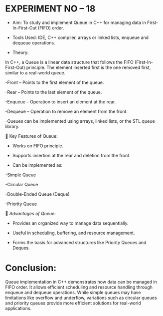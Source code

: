 # EXPERIMENT NO – 18

* Aim: To study and implement Queue in C++ for managing data in First-In-First-Out (FIFO) order.

* Tools Used: IDE, C++ compiler, arrays or linked lists, enqueue and dequeue operations.

* Theory:

In C++, a Queue is a linear data structure that follows the FIFO (First-In-First-Out) principle. The element inserted first is the one removed first, similar to a real-world queue.

-Front – Points to the first element of the queue.

-Rear – Points to the last element of the queue.

-Enqueue – Operation to insert an element at the rear.

-Dequeue – Operation to remove an element from the front.

-Queues can be implemented using arrays, linked lists, or the STL queue library.

🔹 Key Features of Queue:

* Works on FIFO principle.

* Supports insertion at the rear and deletion from the front.

* Can be implemented as:

-Simple Queue

-Circular Queue

-Double-Ended Queue (Deque)

-Priority Queue

🔹 *Advantages of Queue:*

* Provides an organized way to manage data sequentially.

* Useful in scheduling, buffering, and resource management.

* Forms the basis for advanced structures like Priority Queues and Deques.

  

# Conclusion:

Queue implementation in C++ demonstrates how data can be managed in FIFO order. It allows efficient scheduling and resource handling through enqueue and dequeue operations. While simple queues may have limitations like overflow and underflow, variations such as circular queues and priority queues provide more efficient solutions for real-world applications.
